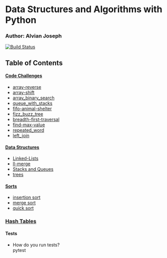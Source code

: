 # Data Structures and Algorithms with Python

### Author: Alvian Joseph

[![Build Status](https://www.travis-ci.com/alvian-401-advanced-javascript/data-structures-and-algorithms.svg?branch=master)](https://www.travis-ci.com/alvian-401-advanced-javascript/data-structures-and-algorithms)

## Table of Contents

#### [Code Challenges](https://github.com/401-Python/data-structures-and-algorithms/tree/master/challenges/)
   * [array-reverse](https://github.com/401-Python/data-structures-and-algorithms/tree/master/challenges/array_reverse) 
   * [array-shift](https://github.com/401-Python/data-structures-and-algorithms/tree/master/challenges/array_shift)
   * [array_binary_search](https://github.com/401-Python/data-structures-and-algorithms/tree/master/challenges/array_binary_search)
   * [queue_with_stacks](https://github.com/401-Python/data-structures-and-algorithms/tree/master/challenges/queue_with_stacks)
   * [fifo-animal-shelter](https://github.com/401-Python/data-structures-and-algorithms/tree/master/challenges/fifo_animal_shelter)
   * [fizz_buzz_tree](https://github.com/401-Python/data-structures-and-algorithms/tree/master/challenges/fizz_buzz_tree)
   * [breadth-first-traversal](https://github.com/401-Python/data-structures-and-algorithms/tree/master/challenges/breadth_first)
   * [find-max-value](https://github.com/401-Python/data-structures-and-algorithms/blob/master/data_structures/tree/tree.py)
   * [repeated_word](https://github.com/401-Python/data-structures-and-algorithms/tree/master/challenges/repeated_word)
   * [left_join](https://github.com/401-Python/data-structures-and-algorithms/tree/master/challenges/left_join)




#### [Data Structures](https://github.com/401-Python/data-structures-and-algorithms/tree/master/data-structures/)  
 * [Linked-Lists](https://github.com/401-Python/data-structures-and-algorithms/tree/master/data-structures/linked-list)
  * [ll-merge]()  
  * [Stacks and Queues]()  
  * [trees](https://github.com/401-Python/data-structures-and-algorithms/tree/master/data_structures/tree)
 
  
  
 #### [Sorts](https://github.com/401-Python/data-structures-and-algorithms/tree/master/sorts) 
 * [insertion sort](https://github.com/401-Python/data-structures-and-algorithms/tree/master/sorts/insertion_sort) 
 * [merge sort](https://github.com/401-Python/data-structures-and-algorithms/tree/merge-sort/sorts/merge_sort)
 * [quick sort](https://github.com/401-Python/data-structures-and-algorithms/tree/master/sorts/quick_sort)
 
 ### [Hash Tables](https://github.com/401-Python/data-structures-and-algorithms/tree/master/data_structures/hash_tables)


  
#### Tests
* How do you run tests?  
    pytest
